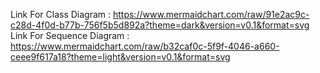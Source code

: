 Link For Class Diagram : https://www.mermaidchart.com/raw/91e2ac9c-c28d-4f0d-b77b-756f5b5d892a?theme=dark&version=v0.1&format=svg
Link For Sequence Diagram : https://www.mermaidchart.com/raw/b32caf0c-5f9f-4046-a660-ceee9f617a18?theme=light&version=v0.1&format=svg
